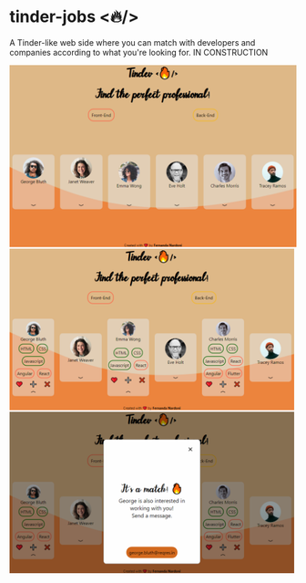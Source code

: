 # tinder-jobs <🔥/>
A Tinder-like web side where you can match with developers and companies according to what you're looking for. IN CONSTRUCTION


<img src="https://github.com/fernandanardoni/tinder-jobs/blob/master/screenshot1.png" width="700px"/>
<img src="https://github.com/fernandanardoni/tinder-jobs/blob/master/screenshot2.png" width="500px"/>
<img src="https://github.com/fernandanardoni/tinder-jobs/blob/master/screenshot3.png" width="500px"/>
